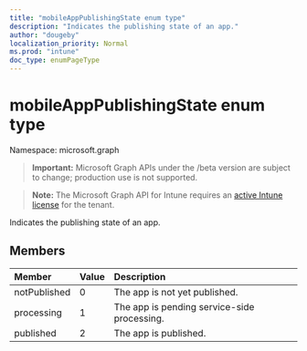 ```yaml
---
title: "mobileAppPublishingState enum type"
description: "Indicates the publishing state of an app."
author: "dougeby"
localization_priority: Normal
ms.prod: "intune"
doc_type: enumPageType
---
```


# mobileAppPublishingState enum type

Namespace: microsoft.graph

> **Important:** Microsoft Graph APIs under the /beta version are subject to change; production use is not supported.

> **Note:** The Microsoft Graph API for Intune requires an [active Intune license](https://go.microsoft.com/fwlink/?linkid=839381) for the tenant.

Indicates the publishing state of an app.

## Members
|Member|Value|Description|
|:---|:---|:---|
|notPublished|0|The app is not yet published.|
|processing|1|The app is pending service-side processing.|
|published|2|The app is published.|



